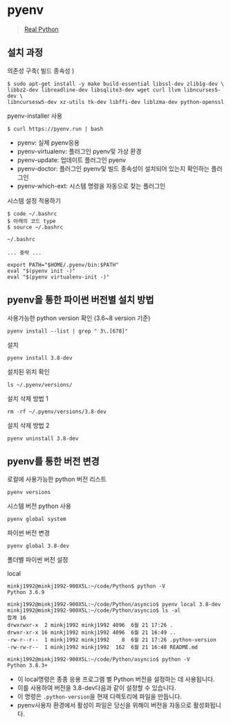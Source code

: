 # pyenv
> [Real Python](https://realpython.com/intro-to-pyenv/)

## 설치 과정

의존성 구축( 빌드 종속성 )

    $ sudo apt-get install -y make build-essential libssl-dev zlib1g-dev \
    libbz2-dev libreadline-dev libsqlite3-dev wget curl llvm libncurses5-dev \
    libncursesw5-dev xz-utils tk-dev libffi-dev liblzma-dev python-openssl
    
pyenv-installer 사용

    $ curl https://pyenv.run | bash
    
- pyenv: 실제 pyenv응용
- pyenv-virtualenv: 플러그인 pyenv및 가상 환경
- pyenv-update: 업데이트 플러그인 pyenv
- pyenv-doctor: 플러그인 pyenv및 빌드 종속성이 설치되어 있는지 확인하는 플러그인
- pyenv-which-ext: 시스템 명령을 자동으로 찾는 플러그인

시스템 설정 적용하기
    
    $ code ~/.bashrc
    $ 아래의 코드 type
    $ source ~/.bashrc 

`~/.bashrc`

```shell
... 중략 ...

export PATH="$HOME/.pyenv/bin:$PATH"
eval "$(pyenv init -)"
eval "$(pyenv virtualenv-init -)"
```


## pyenv을 통한 파이썬 버전별 설치 방법

사용가능한 python version 확인 (3.6~8 version 기준)

    pyenv install --list | grep " 3\.[678]"

설치

    pyenv install 3.8-dev
    
설치된 위치 확인

    ls ~/.pyenv/versions/

설치 삭제 방법 1

    rm -rf ~/.pyenv/versions/3.8-dev
 
설치 삭제 방법 2

    pyenv uninstall 3.8-dev
 
 
## pyenv를 통한 버전 변경

로컬에 사용가능한 python 버전 리스트

    pyenv versions

시스템 버전 python 사용

    pyenv global system
    
파이썬 버전 변경

    pyenv global 3.8-dev

폴더별 파이썬 버전 설정

local

    minkj1992@minkj1992-900X5L:~/code/Python$ python -V
    Python 3.6.9

    minkj1992@minkj1992-900X5L:~/code/Python/asyncio$ pyenv local 3.8-dev
    minkj1992@minkj1992-900X5L:~/code/Python/asyncio$ ls -al
    합계 16
    drwxrwxr-x  2 minkj1992 minkj1992 4096  6월 21 17:26 .
    drwxr-xr-x 16 minkj1992 minkj1992 4096  6월 21 16:49 ..
    -rw-r--r--  1 minkj1992 minkj1992    8  6월 21 17:26 .python-version
    -rw-rw-r--  1 minkj1992 minkj1992  162  6월 21 16:48 README.md
    
    minkj1992@minkj1992-900X5L:~/code/Python/asyncio$ python -V
    Python 3.8.3+


- 이 local명령은 종종 응용 프로그램 별 Python 버전을 설정하는 데 사용됩니다. 
- 이를 사용하여 버전을 3.8-dev다음과 같이 설정할 수 있습니다.
- 이 명령은 `.python-version`을 현재 디렉토리에 파일을 만듭니다.  
- pyenv사용자 환경에서 활성이 파일은 당신을 위해이 버전을 자동으로 활성화됩니다.
